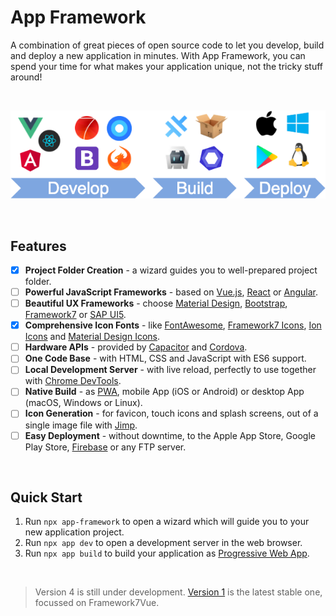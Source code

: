 # App Framework

A combination of great pieces of open source code to let you develop, build and deploy a new application in minutes. With App Framework, you can spend your time for what makes your application unique, not the tricky stuff around!

&nbsp;

![Process](./docs/images/process.png)

&nbsp;

## Features

- [x] **Project Folder Creation** - a wizard guides you to well-prepared project folder.
- [ ] **Powerful JavaScript Frameworks** - based on [Vue.js](https://vuejs.org/), [React](https://reactjs.org/) or [Angular](https://angular.io/).
- [ ] **Beautiful UX Frameworks** - choose [Material Design](https://material.io/design/), [Bootstrap](https://getbootstrap.com/), [Framework7](https://framework7.io/) or [SAP UI5](https://sap.github.io/ui5-webcomponents/).
- [x] **Comprehensive Icon Fonts** - like [FontAwesome](http://fontawesome.io/), [Framework7 Icons](http://framework7.io/icons/), [Ion Icons](http://ionicons.com/) and [Material Design Icons](https://material.io/icons/).
- [ ] **Hardware APIs** - provided by [Capacitor](https://capacitor.ionicframework.com/) and [Cordova](https://cordova.apache.org/).
- [ ] **One Code Base** - with HTML, CSS and JavaScript with ES6 support.
- [ ] **Local Development Server** - with live reload, perfectly to use together with [Chrome DevTools](https://developers.google.com/web/tools/chrome-devtools/).
- [ ] **Native Build** - as [PWA](https://developers.google.com/web/progressive-web-apps/), mobile App (iOS or Android) or desktop App (macOS, Windows or Linux).
- [ ] **Icon Generation** - for favicon, touch icons and splash screens, out of a single image file with [Jimp](https://github.com/oliver-moran/jimp).
- [ ] **Easy Deployment** - without downtime, to the Apple App Store, Google Play Store, [Firebase](https://firebase.google.com/products/hosting/) or any FTP server.

&nbsp;

## Quick Start

1. Run `npx app-framework` to open a wizard which will guide you to your new application project.
2. Run `npx app dev` to open a development server in the web browser.
3. Run `npx app build` to build your application as [Progressive Web App](https://developers.google.com/web/progressive-web-apps/).

&nbsp;

> Version 4 is still under development. [Version 1](https://github.com/scriptPilot/app-framework/tree/v1#app-framework------) is the latest stable one, focussed on Framework7Vue.
